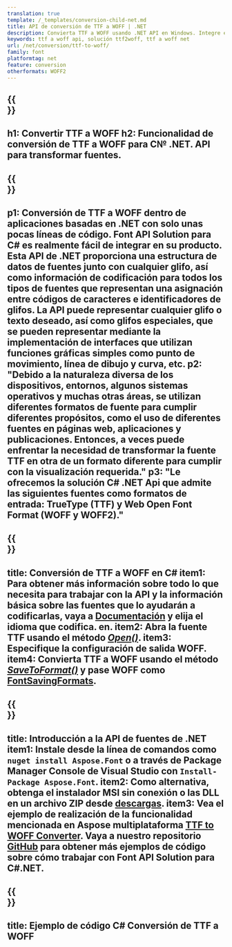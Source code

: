 ```yaml
---
translation: true
template: /_templates/conversion-child-net.md
title: API de conversión de TTF a WOFF | .NET
description: Convierta TTF a WOFF usando .NET API en Windows. Integre esta funcionalidad nativa de conversión de fuentes TTF a WOFF en su propia solución.
keywords: ttf a woff api, solución ttf2woff, ttf a woff net
url: /net/conversion/ttf-to-woff/
family: font
platformtag: net
feature: conversion
otherformats: WOFF2
---
```


{{<section banner>}}
---
h1: Convertir TTF a WOFF
h2: Funcionalidad de conversión de TTF a WOFF para C№ .NET. API para transformar fuentes.
---

{{<section overview>}}
---
p1: Conversión de TTF a WOFF dentro de aplicaciones basadas en .NET con solo unas pocas líneas de código. Font API Solution para С# es realmente fácil de integrar en su producto. Esta API de .NET proporciona una estructura de datos de fuentes junto con cualquier glifo, así como información de codificación para todos los tipos de fuentes que representan una asignación entre códigos de caracteres e identificadores de glifos. La API puede representar cualquier glifo o texto deseado, así como glifos especiales, que se pueden representar mediante la implementación de interfaces que utilizan funciones gráficas simples como punto de movimiento, línea de dibujo y curva, etc.
p2: "Debido a la naturaleza diversa de los dispositivos, entornos, algunos sistemas operativos y muchas otras áreas, se utilizan diferentes formatos de fuente para cumplir diferentes propósitos, como el uso de diferentes fuentes en páginas web, aplicaciones y publicaciones. Entonces, a veces puede enfrentar la necesidad de transformar la fuente TTF en otra de un formato diferente para cumplir con la visualización requerida."
p3: "Le ofrecemos la solución С# .NET Api que admite las siguientes fuentes como formatos de entrada: TrueType (TTF) y Web Open Font Format (WOFF y WOFF2)."
---

{{<section feature1>}}
---
title: Conversión de TTF a WOFF en C#
item1: Para obtener más información sobre todo lo que necesita para trabajar con la API y la información básica sobre las fuentes que lo ayudarán a codificarlas, vaya a [Documentación](https://docs.aspose.com/font/) y elija el idioma que codifica. en.
item2: Abra la fuente TTF usando el método [*Open()*](https://reference.aspose.com/font/net/aspose.font/font/open/).
item3: Especifique la configuración de salida WOFF.
item4: Convierta TTF a WOFF usando el método [*SaveToFormat()*](https://reference.aspose.com/font/net/aspose.font/font/savetoformat/) y pase WOFF como [FontSavingFormats](https://reference.aspose.com/font/net/aspose.font/fontsavingformats/).
---

{{<section feature2>}}
---
title: Introducción a la API de fuentes de .NET
item1: Instale desde la línea de comandos como ```nuget install Aspose.Font``` o a través de Package Manager Console de Visual Studio con ```Install-Package Aspose.Font```.
item2: Como alternativa, obtenga el instalador MSI sin conexión o las DLL en un archivo ZIP desde [descargas](https://releases.aspose.com/font/net/).
item3: Vea el ejemplo de realización de la funcionalidad mencionada en Aspose  multiplataforma [TTF to WOFF Converter](https://products.aspose.app/font/conversion/ttf-to-woff). Vaya a nuestro repositorio [GitHub](https://github.com/aspose-font/Aspose.Font-Documentation/tree/master/net-examples) para obtener más ejemplos de código sobre cómo trabajar con Font API Solution para C#.NET.
---

{{<section codeexample>}}
---
title: Ejemplo de código C# Conversión de TTF a WOFF
---